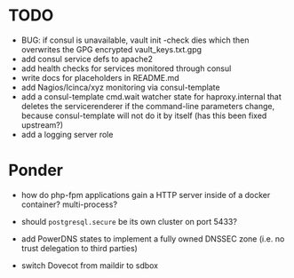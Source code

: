 # TODO

 * BUG: if consul is unavailable, vault init -check dies which then overwrites 
   the GPG encrypted vault_keys.txt.gpg
 * add consul service defs to apache2
 * add health checks for services monitored through consul
 * write docs for placeholders in README.md
 * add Nagios/Icinca/xyz monitoring via consul-template
 * add a consul-template cmd.wait watcher state for haproxy.internal that
   deletes the servicerenderer if the command-line parameters change, because
   consul-template will not do it by itself (has this been fixed upstream?)
 * add a logging server role
 
# Ponder

 * how do php-fpm applications gain a HTTP server inside of a docker
   container? multi-process?

 * should `postgresql.secure` be its own cluster on port 5433?

 * add PowerDNS states to implement a fully owned DNSSEC zone (i.e. no trust
   delegation to third parties)

 * switch Dovecot from maildir to sdbox
